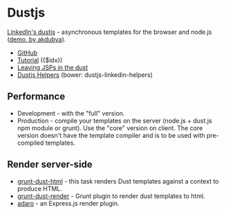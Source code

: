 # Dustjs

[LinkedIn's dustjs](http://linkedin.github.io/dustjs/) - аsynchronous templates for the browser and node.js ([demo, by akdubya](http://akdubya.github.io/dustjs/)).

* [GitHub](https://github.com/linkedin/dustjs)
* [Tutorial](https://github.com/linkedin/dustjs/wiki/Dust-Tutorial) ({$idx})
* [Leaving JSPs in the dust](http://engineering.linkedin.com/frontend/leaving-jsps-dust-moving-linkedin-dustjs-client-side-templates)
* [Dustjs Helpers](https://github.com/linkedin/dustjs-helpers) (bower: dustjs-linkedin-helpers)

## Performance
* Development - with the "full" version.
* Production - compile your templates on the server (node.js + dust.js npm module or grunt). Use the "core" version on client. The core version doesn't have the template compiler and is to be used with pre-compiled templates.

## Render server-side

* [grunt-dust-html](https://github.com/ehynds/grunt-dust-html) - this task renders Dust templates against a context to produce HTML.
* [grunt-dust-render](https://github.com/dig3/grunt-dust-render) - Grunt plugin to render dust templates to html.
* [adaro](https://github.com/krakenjs/adaro) - an Express.js render plugin.
